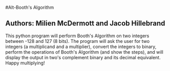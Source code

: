 #Alt-Booth's Algorithm
## Authors: Milien McDermott and Jacob Hillebrand

This python program will perform Booth's Algorithm on two integers between -128
and 127 (8 bits). The program will ask the user for two integers (a multiplicand
and a multiplier), convert the integers to binary, perform the operations of
Booth's Algorithm (and show the steps), and will display the output
in two's complement binary and its decimal equivalent. Happy multiplying!
